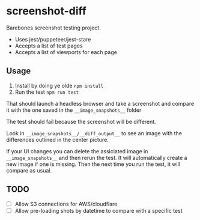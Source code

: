 # screenshot-diff
Barebones screenshot testing project.

* Uses jest/puppeteer/jest-stare
* Accepts a list of test pages 
* Accepts a list of viewports for each page

## Usage

1. Install by doing ye olde `npm install`
2. Run the test `npm run test`

That should launch a headless browser and take a screenshot and compare it with the one saved in the `__image_snapshots__` folder

The test should fail because the screenshot will be different.

Look in `__image_snapshots__/__diff_output__` to see an image with the differences outlined in the center picture.

If your UI changes you can delete the assiciated image in `__image_snapshots__` and then rerun the test. It will automatically create a new image if one is missing. Then the next time you run the test, it will compare as usual.

## TODO

- [ ] Allow S3 connections for AWS/cloudflare
- [ ] Allow pre-loading shots by datetime to compare with a specific test